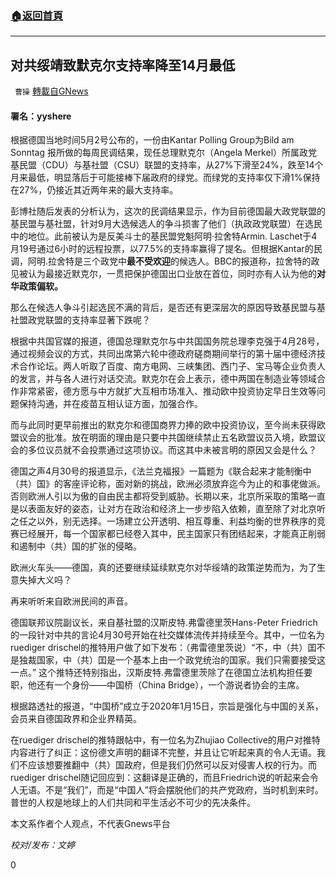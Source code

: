 ###  [:house:返回首頁](https://github.com/ourhimalayas/txt)
---

## 对共绥靖致默克尔支持率降至14月最低
` 曹操` [轉載自GNews](https://gnews.org/zh-hans/1166643/)

#### 署名：yyshere

根据德国当地时间5月2号公布的，一份由Kantar Polling Group为Bild am Sonntag 报所做的每周民调结果，现任总理默克尔（Angela Merkel）所属政党基民盟（CDU）与基社盟（CSU）联盟的支持率，从27%下滑至24%，跌至14个月来最低，明显落后于可能接棒下届政府的绿党。而绿党的支持率仅下滑1%保持在27%，仍接近其近两年来的最大支持率。

彭博社随后发表的分析认为，这次的民调结果显示，作为目前德国最大政党联盟的基民盟与基社盟，针对9月大选候选人的争斗损害了他们（执政政党联盟）在选民中的地位。此前被认为是反美斗士的基民盟党魁阿明·拉舍特Armin. Laschet于4月19号通过6小时的远程投票，以77.5%的支持率赢得了提名。但根据Kantar的民调，阿明.拉舍特是三个政党中**最不受欢迎**的候选人。BBC的报道称，拉舍特的政见被认为最接近默克尔，一贯把保护德国出口业放在首位，同时亦有人认为他的**对华政策偏软。**

那么在候选人争斗引起选民不满的背后，是否还有更深层次的原因导致基民盟与基社盟政党联盟的支持率显著下跌呢？

根据中共国官媒的报道，德国总理默克尔与中共国国务院总理李克强于4月28号，通过视频会议的方式，共同出席第六轮中德政府磋商期间举行的第十届中德经济技术合作论坛。两人听取了百度、南方电网、三峡集团、西门子、宝马等企业负责人的发言，并与各人进行对话交流。默克尔在会上表示，德中两国在制造业等领域合作非常紧密，德方愿与中方就扩大互相市场准入、推动欧中投资协定早日生效等问题保持沟通，并在疫苗互相认证方面，加强合作。

而与此同时更早前推出的默克尔和德国商界力捧的欧中投资协议，至今尚未获得欧盟议会的批准。放在明面的理由是只要中共国继续禁止五名欧盟议员入境，欧盟议会的多位议员就不会投票通过这项协议。而这其中未被言明的原因又会是什么？

德国之声4月30号的报道显示，《法兰克福报》一篇题为《联合起来才能制衡中（共）国》的客座评论称，面对新的挑战，欧洲必须放弃迄今为止的和事佬做派。否则欧洲人引以为傲的自由民主都将受到威胁。长期以来，北京所采取的策略一直是以表面友好的姿态，让对方在政治和经济上一步步陷入依赖，直至除了对北京听之任之以外，别无选择。一场建立公开透明、相互尊重、利益均衡的世界秩序的竞赛已经展开，每一个国家都已经卷入其中，民主国家只有团结起来，才能真正削弱和遏制中（共）国的扩张的侵略。

欧洲火车头——德国，真的还要继续延续默克尔对华绥靖的政策逆势而为，为了生意失掉大义吗？

再来听听来自欧洲民间的声音。

德国联邦议院副议长，来自基社盟的汉斯皮特.弗雷德里茨Hans-Peter Friedrich的一段针对中共的言论4月30号开始在社交媒体流传并持续至今。其中，一位名为ruediger drischel的推特用户做了如下发布：（弗雷德里茨说）“不，中（共）囯不是独裁国家，中（共）囯是一个基本上由一个政党统治的国家。我们只需要接受这一点。” 这个推特还特别指出，汉斯皮特.弗雷德里茨除了在德国立法机构担任要职，他还有一个身份——中国桥（China Bridge），一个游说者协会的主席。

根据路透社的报道，“中国桥”成立于2020年1月15日，宗旨是强化与中国的关系，会员来自德国政界和企业界精英。

在ruediger drischel的推特跟帖中，有一位名为Zhujiao Collective的用户对推特内容进行了纠正：这份德文声明的翻译不完整，并且让它听起来真的令人无语。我们不应该想要推翻中（共）国政府，但是我们仍然可以反对侵害人权的行为。而ruediger drischel随记回应到：这翻译是正确的，而且Friedrich说的听起来会令人无语。不是“我们”，而是“中国人”将会摆脱他们的共产党政府，当时机到来时。普世的人权是地球上的人们共同和平生活必不可少的先决条件。

本文系作者个人观点，不代表Gnews平台

*校对/发布：文婷*

















0
